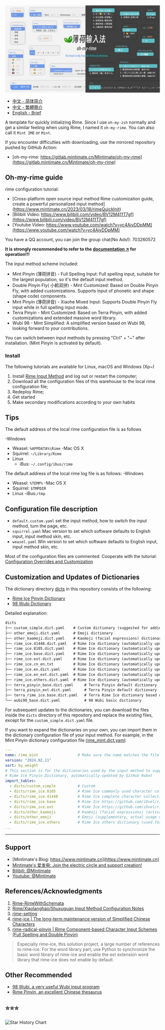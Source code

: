 
![style](demo.webp)

- [中文 - 简体简介](README.md)
- [中文 - 繁體簡介](README_zh-CHT.md)
- [English - Brief](README_en.md)

A template for quickly initializing Rime. Since I use `oh-my-zsh` normally and get a similar feeling when using Rime, I named it `oh-my-rime`. You can also call it `Mint IME` or `Mint`.

If you encounter difficulties with downloading, use the mirrored repository pushed by GitHub Action:
- [oh-my-rime: https://gitlab.mintimate.cn/Mintimate/oh-my-rime](https://gitlab.mintimate.cn/Mintimate/oh-my-rime)

## Oh-my-rime guide

rime configuration tutorial:
- [Cross-platform open source input method Rime customization guide, create a powerful personalized input method] (https://www.mintimate.cn/2023/03/18/rimeQuickInit)
- [Bilibili Video: https://www.bilibili.com/video/BV12M411T7gf](https://www.bilibili.com/video/BV12M411T7gf)
- [Youtube Video: https://www.youtube.com/watch?v=yc4AivDDpMM](https://www.youtube.com/watch?v=yc4AivDDpMM)

You have a QQ account, you can join the group chat(No Ads!): 703260572

**It is strongly recommended to refer to the [documentation ↗](https://www.mintimate.cc) for operation!!!**

The input method scheme included:

- Mint Pinyin (薄荷拼音) - Full Spelling Input: Full spelling input, suitable for the largest population, so it's the default input method.
- Double Pinyin Fly( 小鹤双拼) - Mint Customized: Based on Double Pinyin Fly, with added customizations. Supports input of phonetic and shape (shape code) components.
- Mint Pinyin (薄荷拼音) - Xiaohe Mixed Input: Supports Double Pinyin Fly input while in full spelling input mode.
- Terra Pinyin - Mint Customized: Based on Terra Pinyin, with added customizations and extended massive word library.
- Wubi 98 - Mint Simplified: A simplified version based on Wubi 98, looking forward to your contributions.

You can switch between input methods by pressing "Ctrl" + "~" after installation. (Mint Pinyin is activated by default).

### Install

The following tutorials are available for Linux, macOS and Windows (Xp~)

1. Install [Rime Input Method](https://rime.im/) and log out or restart the computer;
2. Download all the configuration files of this warehouse to the local rime configuration file;
3. Redeploy Rime;
4. Get started
5. Make secondary modifications according to your own habits

## Tips
The default address of the local rime configuration file is as follows

-Windows
  - Weasel: `%APPDATA%\Rime`
-Mac OS X
  - Squirrel: `~/Library/Rime`
- Linux
  - iBus: `~/.config/ibus/rime`

The default address of the local rime log file is as follows:
-Windows
  - Weasel: `%TEMP%`
-Mac OS X
  - Squirrel: `$TMPDIR`
- Linux
  -iBus:`/tmp`


## Configuration file description

- `default.custom.yaml` set the input method, how to switch the input method, turn the page, etc.
- `squirrel.yaml` Mac version to set which software defaults to English input, input method skin, etc.
- `weasel.yaml` Win version to set which software defaults to English input, input method skin, etc.

Most of the configuration files are commented. Cooperate with the tutorial: [Configuration Overrides and Customization](https://www.mintimate.cc/en/guide/configurationOverride.html)

## Customization and Updates of Dictionaries

The dictionary directory [dicts](dicts) in this repository consists of the following:

- [Rime Ice Pinyin Dictionary](https://github.com/iDvel/rime-ice)
- [98 Wubi Dictionary](https://github.com/yanhuacuo/98wubi-tables)

Detailed explanation:
```txt
dicts
├── custom_simple.dict.yaml    # Custom dictionary (suggested for adding your own dictionaries)
├── other_emoji.dict.yaml      # Emoji dictionary
├── other_kaomoji.dict.yaml    # Kaomoji (facial expressions) dictionary (activated by `vv`)
├── rime_ice.41448.dict.yaml   # Rime Ice dictionary (automatically updated by GitHub Action)
├── rime_ice.8105.dict.yaml    # Rime Ice dictionary (automatically updated by GitHub Action)
├── rime_ice.base.dict.yaml    # Rime Ice dictionary (automatically updated by GitHub Action)
├── rime_ice.ext.dict.yaml     # Rime Ice dictionary (automatically updated by GitHub Action)
├── rime_ice.cn_en.txt         # Rime Ice dictionary (automatically updated by GitHub Action)
├── rime_ice.en.dict.yaml      # Rime Ice dictionary (automatically updated by GitHub Action)
├── rime_ice.en_ext.dict.yaml  # Rime Ice dictionary (automatically updated by GitHub Action)
├── rime_ice.others.dict.yaml  # Rime Ice dictionary (automatically updated by GitHub Action)
├── terra_pinyin_base.dict.yaml     # Terra Pinyin default dictionary
├── terra_pinyin_ext.dict.yaml      # Terra Pinyin default dictionary
├── terra_rime_ice.base.dict.yaml   # Terra Rime Ice dictionary based on Python script conversion and automatic updating
└── wubi98_base.dict.yaml           # 98 Wubi basic dictionary
```

For subsequent updates to the dictionaries, you can download the files inside the `dicts` directory of this repository and replace the existing files, except for the `custom_simple.dict.yaml` file.

If you want to expand the dictionaries on your own, you can import them in the dictionary configuration file of your input method. For example, in the Mint Pinyin dictionary configuration file [rime_mint.dict.yaml](rime_mint.dict.yaml):
```yaml
---
name: rime_mint                  # Make sure the name matches the file name
version: "2024.02.11"
sort: by_weight
# This section is for the dictionaries used by the input method to supplement and expand the vocabulary
# Rime Ice Pinyin Dictionary, automatically updated by GitHub Robot
import_tables:
  - dicts/custom_simple          # Custom
  - dicts/rime_ice.8105          # Rime Ice commonly used character collection
  - dicts/rime_ice.41448         # Rime Ice complete character collection
  - dicts/rime_ice.base          # Rime Ice https://github.com/iDvel/rime-ice
  - dicts/rime_ice.ext           # Rime Ice https://github.com/iDvel/rime-ice
  - dicts/other_kaomoji          # Kaomoji (facial expressions) (activated by `vv`)
  - dicts/other_emoji            # Emoji (supplementary, actual usage usually requires OpenCC)
  - dicts/rime_ice.others        # Rime Ice others dictionary (used for automatic error correction)
...
```

------

## Support

- [Mintimate's Blog: https://www.mintimate.cn](https://www.mintimate.cn)
- [Mintimate's 爱发电: Join the electric circle and support creation!](https://afdian.net/a/mintimate)
- [Bilibili: @Mintimate](https://space.bilibili.com/355567627)
- [Youtube: @Mintimate](https://www.youtube.com/channel/UCI7LLdUGNzkcKOE7grAqCoA)


## References/Acknowledgments

1. [Rime-RimeWithSchemata](https://github.com/rime/home/wiki/RimeWithSchemata)
2. [Rime/Xiaolanghao/Shuxuguan Input Method Configuration Notes](https://chenhe.me/post/oh-my-rime)
3. [rime-setting](https://github.com/Iorest/rime-setting)
4. [rime-ice | The long-term maintenance version of Simplified Chinese Characters](https://github.com/iDvel/rime-ice)
5. [rime-radical-pinyin | Rime Component-based Character Input Schemes (Full Spelling and Double Pinyin)](https://github.com/mirtlecn/rime-radical-pinyin)

> Especially rime-ice, this solution project, a large number of references to rime-ice. For the word library part, use Python to synchronize the basic word library of rime-ice and enable the ext extension word library that rime-ice does not enable by default.

## Other Recommended
- [98 Wubi, a very useful Wubi input program](http://www.98wubi.com/)
- [Rime Pinyin, an excellent Chinese thesaurus](https://github.com/iDvel/rime-ice)

## ⭐⭐⭐

<picture>
<source media="(prefers-color-scheme: dark)" srcset="https://api.star-history.com/svg?repos=Mintimate/oh-my-rime&type=Timeline&theme=dark" />
<source media="(prefers-color-scheme: light)" srcset="https://api.star-history.com/svg?repos=Mintimate/oh-my-rime&type=Timeline" />
<img alt="Star History Chart" src="https://api.star-history.com/svg?repos=Mintimate/oh-my-rime&type=Timeline" />
</picture>
